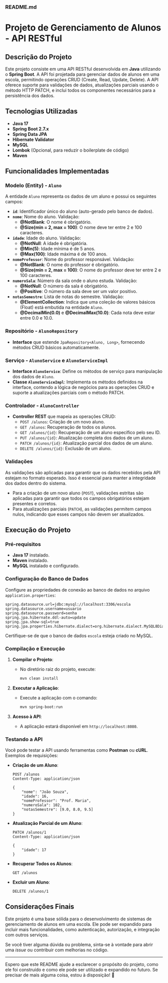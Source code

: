 ### **README.md**

# Projeto de Gerenciamento de Alunos - API RESTful

## **Descrição do Projeto**

Este projeto consiste em uma API RESTful desenvolvida em **Java** utilizando o **Spring Boot**. A API foi projetada para gerenciar dados de alunos em uma escola, permitindo operações CRUD (Create, Read, Update, Delete). A API oferece suporte para validações de dados, atualizações parciais usando o método HTTP PATCH, e inclui todos os componentes necessários para a persistência dos dados.

## **Tecnologias Utilizadas**

- **Java 17**
- **Spring Boot 2.7.x**
- **Spring Data JPA**
- **Hibernate Validator**
- **MySQL**
- **Lombok** (Opcional, para reduzir o boilerplate de código)
- **Maven**

## **Funcionalidades Implementadas**

### **Modelo (Entity) - `Aluno`**

A entidade `Aluno` representa os dados de um aluno e possui os seguintes campos:

- **`id`**: Identificador único do aluno (auto-gerado pelo banco de dados).
- **`nome`**: Nome do aluno. Validação:
    - **@NotBlank**: O nome é obrigatório.
    - **@Size(min = 2, max = 100)**: O nome deve ter entre 2 e 100 caracteres.
- **`idade`**: Idade do aluno. Validação:
    - **@NotNull**: A idade é obrigatória.
    - **@Min(5)**: Idade mínima é de 5 anos.
    - **@Max(100)**: Idade máxima é de 100 anos.
- **`nomeProfessor`**: Nome do professor responsável. Validação:
    - **@NotBlank**: O nome do professor é obrigatório.
    - **@Size(min = 2, max = 100)**: O nome do professor deve ter entre 2 e 100 caracteres.
- **`numeroSala`**: Número da sala onde o aluno estuda. Validação:
    - **@NotNull**: O número da sala é obrigatório.
    - **@Positive**: O número da sala deve ser um valor positivo.
- **`notasSemestre`**: Lista de notas do semestre. Validação:
    - **@ElementCollection**: Indica que uma coleção de valores básicos (Float) está embutida na entidade `Aluno`.
    - **@DecimalMin(0.0)** e **@DecimalMax(10.0)**: Cada nota deve estar entre 0.0 e 10.0.

### **Repositório - `AlunoRepository`**

- **Interface** que estende `JpaRepository<Aluno, Long>`, fornecendo métodos CRUD básicos automaticamente.

### **Serviço - `AlunoService` e `AlunoServiceImpl`**

- **Interface `AlunoService`**: Define os métodos de serviço para manipulação dos dados de `Aluno`.
- **Classe `AlunoServiceImpl`**: Implementa os métodos definidos na interface, contendo a lógica de negócios para as operações CRUD e suporte a atualizações parciais com o método PATCH.

### **Controlador - `AlunoController`**

- **Controller REST** que mapeia as operações CRUD:
    - `POST /alunos`: Criação de um novo aluno.
    - `GET /alunos`: Recuperação de todos os alunos.
    - `GET /alunos/{id}`: Recuperação de um aluno específico pelo seu ID.
    - `PUT /alunos/{id}`: Atualização completa dos dados de um aluno.
    - `PATCH /alunos/{id}`: Atualização parcial dos dados de um aluno.
    - `DELETE /alunos/{id}`: Exclusão de um aluno.

### **Validações**

As validações são aplicadas para garantir que os dados recebidos pela API estejam no formato esperado. Isso é essencial para manter a integridade dos dados dentro do sistema.

- Para a criação de um novo aluno (`POST`), validações estritas são aplicadas para garantir que todos os campos obrigatórios estejam presentes e corretos.
- Para atualizações parciais (`PATCH`), as validações permitem campos nulos, indicando que esses campos não devem ser atualizados.

## **Execução do Projeto**

### **Pré-requisitos**

- **Java 17** instalado.
- **Maven** instalado.
- **MySQL** instalado e configurado.

### **Configuração do Banco de Dados**

Configure as propriedades de conexão ao banco de dados no arquivo `application.properties`:

```properties
spring.datasource.url=jdbc:mysql://localhost:3306/escola
spring.datasource.username=usuario
spring.datasource.password=senha
spring.jpa.hibernate.ddl-auto=update
spring.jpa.show-sql=true
spring.jpa.properties.hibernate.dialect=org.hibernate.dialect.MySQL8Dialect
```

Certifique-se de que o banco de dados `escola` esteja criado no MySQL.

### **Compilação e Execução**

1. **Compilar o Projeto**:
    - No diretório raiz do projeto, execute:
      ```bash
      mvn clean install
      ```

2. **Executar a Aplicação**:
    - Execute a aplicação com o comando:
      ```bash
      mvn spring-boot:run
      ```

3. **Acesso à API**:
    - A aplicação estará disponível em `http://localhost:8080`.

### **Testando a API**

Você pode testar a API usando ferramentas como **Postman** ou **cURL**. Exemplos de requisições:

- **Criação de um Aluno**:
  ```http
  POST /alunos
  Content-Type: application/json

  {
      "nome": "João Souza",
      "idade": 16,
      "nomeProfessor": "Prof. Maria",
      "numeroSala": 102,
      "notasSemestre": [9.0, 8.0, 9.5]
  }
  ```

- **Atualização Parcial de um Aluno**:
  ```http
  PATCH /alunos/1
  Content-Type: application/json

  {
      "idade": 17
  }
  ```

- **Recuperar Todos os Alunos**:
  ```http
  GET /alunos
  ```

- **Excluir um Aluno**:
  ```http
  DELETE /alunos/1
  ```

## **Considerações Finais**

Este projeto é uma base sólida para o desenvolvimento de sistemas de gerenciamento de alunos em uma escola. Ele pode ser expandido para incluir mais funcionalidades, como autenticação, autorização, e integração com outros serviços.

Se você tiver alguma dúvida ou problema, sinta-se à vontade para abrir uma _issue_ ou contribuir com melhorias no código.

---

Espero que este README ajude a esclarecer o propósito do projeto, como ele foi construído e como ele pode ser utilizado e expandido no futuro. Se precisar de mais alguma coisa, estou à disposição! 📄